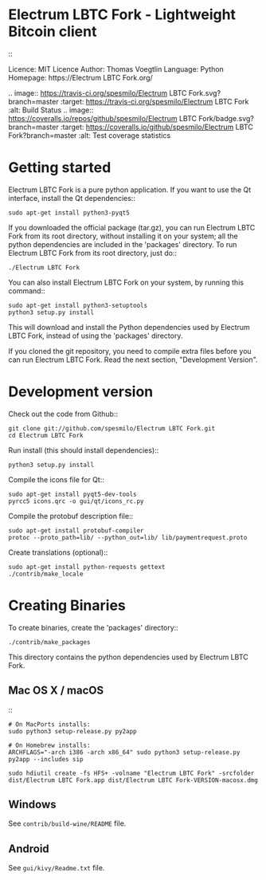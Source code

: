 Electrum LBTC Fork - Lightweight Bitcoin client
=====================================

::

  Licence: MIT Licence
  Author: Thomas Voegtlin
  Language: Python
  Homepage: https://Electrum LBTC Fork.org/


.. image:: https://travis-ci.org/spesmilo/Electrum LBTC Fork.svg?branch=master
    :target: https://travis-ci.org/spesmilo/Electrum LBTC Fork
    :alt: Build Status
.. image:: https://coveralls.io/repos/github/spesmilo/Electrum LBTC Fork/badge.svg?branch=master
    :target: https://coveralls.io/github/spesmilo/Electrum LBTC Fork?branch=master
    :alt: Test coverage statistics






Getting started
===============

Electrum LBTC Fork is a pure python application. If you want to use the
Qt interface, install the Qt dependencies::

    sudo apt-get install python3-pyqt5

If you downloaded the official package (tar.gz), you can run
Electrum LBTC Fork from its root directory, without installing it on your
system; all the python dependencies are included in the 'packages'
directory. To run Electrum LBTC Fork from its root directory, just do::

    ./Electrum LBTC Fork

You can also install Electrum LBTC Fork on your system, by running this command::

    sudo apt-get install python3-setuptools
    python3 setup.py install

This will download and install the Python dependencies used by
Electrum LBTC Fork, instead of using the 'packages' directory.

If you cloned the git repository, you need to compile extra files
before you can run Electrum LBTC Fork. Read the next section, "Development
Version".



Development version
===================

Check out the code from Github::

    git clone git://github.com/spesmilo/Electrum LBTC Fork.git
    cd Electrum LBTC Fork

Run install (this should install dependencies)::

    python3 setup.py install

Compile the icons file for Qt::

    sudo apt-get install pyqt5-dev-tools
    pyrcc5 icons.qrc -o gui/qt/icons_rc.py

Compile the protobuf description file::

    sudo apt-get install protobuf-compiler
    protoc --proto_path=lib/ --python_out=lib/ lib/paymentrequest.proto

Create translations (optional)::

    sudo apt-get install python-requests gettext
    ./contrib/make_locale




Creating Binaries
=================


To create binaries, create the 'packages' directory::

    ./contrib/make_packages

This directory contains the python dependencies used by Electrum LBTC Fork.

Mac OS X / macOS
--------

::

    # On MacPorts installs: 
    sudo python3 setup-release.py py2app
    
    # On Homebrew installs: 
    ARCHFLAGS="-arch i386 -arch x86_64" sudo python3 setup-release.py py2app --includes sip
    
    sudo hdiutil create -fs HFS+ -volname "Electrum LBTC Fork" -srcfolder dist/Electrum LBTC Fork.app dist/Electrum LBTC Fork-VERSION-macosx.dmg

Windows
-------

See `contrib/build-wine/README` file.


Android
-------

See `gui/kivy/Readme.txt` file.
